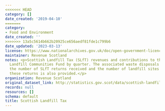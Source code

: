 ```yaml
---
<<<<<<< HEAD
category: []
date_created: '2019-04-10'
=======
category:
- Food and Environment
date_created: ''
>>>>>>> 13a5c5614b662b20925ce656aedf81fde1c799b6
date_updated: '2023-03-13'
license: https://www.nationalarchives.gov.uk/doc/open-government-licence/version/3/
maintainer: Revenue Scotland
notes: <p>Scottish Landfill Tax (SLfT) revenues and contributions to the Scottish
  Landfill Communities Fund by quarter. The associated waste disposals by SLfT rate,
  the number of SLfT returns received and the number of landfill sites covered by
  these returns is also provided.</p>
organization: Revenue Scotland
original_dataset_link: http://statistics.gov.scot/data/scottish-landfill-tax
records: null
resources: []
schema: default
title: Scottish Landfill Tax
---
```

